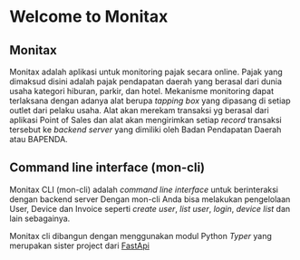 # Welcome to Monitax 

## Monitax

Monitax adalah aplikasi untuk monitoring pajak secara online. Pajak yang dimaksud disini adalah pajak pendapatan daerah yang berasal dari dunia usaha kategori hiburan, parkir, dan hotel. 
Mekanisme monitoring dapat terlaksana dengan adanya alat berupa *tapping box* yang dipasang di setiap outlet dari pelaku usaha. Alat akan merekam transaksi yg berasal dari aplikasi Point of Sales dan alat akan mengirimkan setiap *record* transaksi tersebut ke *backend server* yang dimiliki oleh Badan Pendapatan Daerah atau BAPENDA. 

## Command line interface (mon-cli)

Monitax CLI (mon-cli) adalah *command line interface* untuk berinteraksi dengan backend server
Dengan mon-cli Anda bisa melakukan pengelolaan User, Device dan Invoice seperti *create user*, *list user*,
*login*, *device list* dan lain sebagainya.

Monitax cli dibangun dengan menggunakan modul Python *Typer* yang merupakan sister project dari [FastApi](https://fastapi.tiangolo.com/)


